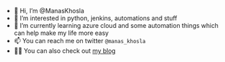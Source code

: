 - 👋 Hi, I’m @ManasKhosla
- 👀 I’m interested in python, jenkins, automations and stuff
- 🌱 I’m currently learning azure cloud and some automation things which can help make my life more easy
- 📫 You can reach me on twitter ```@manas_khosla```
- 👨‍💻 You can also check out [my blog](https://manaskhosla.github.io)

<!---
ManasKhosla/ManasKhosla is a ✨ special ✨ repository because its `README.md` (this file) appears on your GitHub profile.
You can click the Preview link to take a look at your changes.
--->
